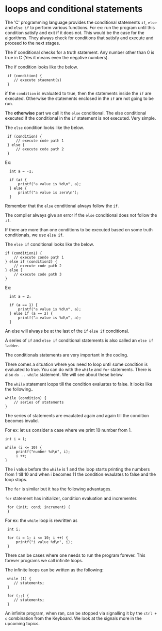 # loops and conditional statements


The 'C' programming language provides the conditional statements `if`, `else` and `else if` to perform various functions. For ex: run the program until this condition satisfy and exit if it does not. This would be the case for the algorithms. They always check for conditions that satisfy and execute and proceed to the next stages.


The if conditional checks for a truth statement. Any number other than 0 is true in C (Yes it means even the negative numbers).

The if condition looks like the below.

     if (condition) {
        // execute staement(s)
     }
     
if the `condition` is evaluated to true, then the statements inside the `if` are executed. Otherwise the statements enclosed in the `if` are not going to be run.

The **otherwise** part we call it the `else` conditional. The else conditional executed if the conditional in the `if` statement is not executed. Very simple.

The `else` condition looks like the below.

     if (condition) {
         // execute code path 1
     } else {
         // execute code path 2
     }
     
     
 Ex:
 
      int a = -1;
      
      if (a) {
          printf("a value is %d\n", a);
      } else {
          printf("a value is zero\n");
      }

Remember that the `else` conditional always follow the `if`.

The compiler always give an error if the `else` conditional does not follow the `if`.

If there are more than one conditions to be executed based on some truth conditionals, we use `else if`. 

The `else if` conditional looks like the below.

    if (condition1) {
        // execute conde path 1
    } else if (condition2) {
        // execute code path 2
    } else {
        // execute code path 3
    }
    
    
 Ex: 
 
      int a = 2;
     
      if (a == 1) {
          printf("a value is %d\n", a);
      } else if (a == 2) {
          printf("a value is %d\n", a);
      }
      
An else will always be at the last of the `if` `else if` conditional.

A series of `if` and `else if` conditional statements is also called an `else if ladder`.


The conditionals statements are very important in the coding.

There comes a situation where you need to loop until some condition is evaluated to true. You can do with the `while` and `for` statements. There is also `do .. while` statement. We will see about these below.

The `while` statement loops till the condition evaluates to false. It looks like the following..

    while (condition) {
        // series of statements    
    }
    
The series of statements are evaulated again and again till the condition becomes invalid.

For ex: let us consider a case where we print 10 number from 1.

    int i = 1;
    
    while (i <= 10) {
         printf("number %d\n", i);
         i ++;
    }
    
The i value before the `while` is 1 and the loop starts printing the numbers from 1 till 10 and when i becomes 11 the condition evaulates to false and the loop stops.

The `for` is similar but it has the following advantages.

`for` statement has initializer, condition evaluation and incrementer.

     for (init; cond; increment) {
     }
     
For ex: the `while` loop is rewritten as 

     int i;
     
     for (i = 1; i <= 10; i ++) {
         printf("i value %d\n", i);
     }
     
There can be cases where one needs to run the program forever. This forever programs we call infinite loops.

The infinite loops can be written as the following:

     while (1) {
        // statements;
     }
     
     for (;;) {
        // statements;
     }
     
An infinite program, when ran, can be stopped via signalling it by the `ctrl + c` combination from the Keyboard. We look at the signals more in the upcoming topics.